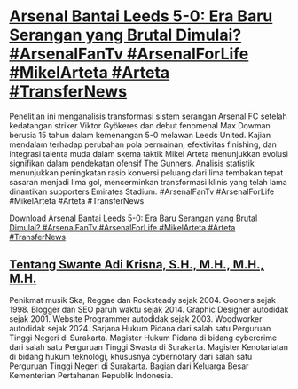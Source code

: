 # [Arsenal Bantai Leeds 5-0: Era Baru Serangan yang Brutal Dimulai? #ArsenalFanTv #ArsenalForLife #MikelArteta #Arteta #TransferNews](https://swanteadikrisna.com/arsenal/website/44/arsenal-bantai-leeds-5-0-era-baru-serangan-yang-brutal-dimulai/)

Penelitian ini menganalisis transformasi sistem serangan Arsenal FC setelah kedatangan striker Viktor Gyökeres dan debut fenomenal Max Dowman berusia 15 tahun dalam kemenangan 5-0 melawan Leeds United. Kajian mendalam terhadap perubahan pola permainan, efektivitas finishing, dan integrasi talenta muda dalam skema taktik Mikel Arteta menunjukkan evolusi signifikan dalam pendekatan ofensif The Gunners. Analisis statistik menunjukkan peningkatan rasio konversi peluang dari lima tembakan tepat sasaran menjadi lima gol, mencerminkan transformasi klinis yang telah lama dinantikan supporters Emirates Stadium. #ArsenalFanTv #ArsenalForLife #MikelArteta #Arteta #TransferNews 

[Download Arsenal Bantai Leeds 5-0: Era Baru Serangan yang Brutal Dimulai? #ArsenalFanTv #ArsenalForLife #MikelArteta #Arteta #TransferNews](https://swanteadikrisna.com/arsenal/website/44/arsenal-bantai-leeds-5-0-era-baru-serangan-yang-brutal-dimulai/)


## [Tentang Swante Adi Krisna, S.H., M.H., M.H., M.H.](https://swanteadikrisna.com/)

Penikmat musik Ska, Reggae dan Rocksteady sejak 2004. Gooners sejak 1998. Blogger dan SEO paruh waktu sejak 2014. Graphic Designer autodidak sejak 2001. Website Programmer autodidak sejak 2003. Woodworker autodidak sejak 2024. Sarjana Hukum Pidana dari salah satu Perguruan Tinggi Negeri di Surakarta. Magister Hukum Pidana di bidang cybercrime dari salah satu Perguruan Tinggi Swasta di Surakarta. Magister Kenotariatan di bidang hukum teknologi, khususnya cybernotary dari salah satu Perguruan Tinggi Negeri di Surakarta. Bagian dari Keluarga Besar Kementerian Pertahanan Republik Indonesia.